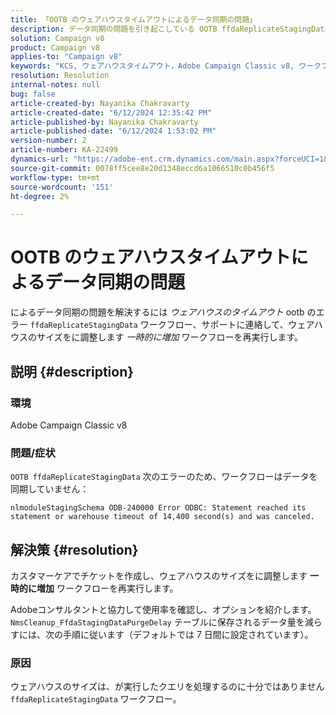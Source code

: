 ```yaml
---
title: 「OOTB のウェアハウスタイムアウトによるデータ同期の問題」
description: データ同期の問題を引き起こしている OOTB ffdaReplicateStagingData ワークフローエラーを修正する方法を説明します。
solution: Campaign v8
product: Campaign v8
applies-to: "Campaign v8"
keywords: "KCS, ウェアハウスタイムアウト，Adobe Campaign Classic v8, ワークフローエラー"
resolution: Resolution
internal-notes: null
bug: false
article-created-by: Nayanika Chakravarty
article-created-date: "6/12/2024 12:35:42 PM"
article-published-by: Nayanika Chakravarty
article-published-date: "6/12/2024 1:53:02 PM"
version-number: 2
article-number: KA-22499
dynamics-url: "https://adobe-ent.crm.dynamics.com/main.aspx?forceUCI=1&pagetype=entityrecord&etn=knowledgearticle&id=56650443-b828-ef11-840b-6045bd0065b6"
source-git-commit: 0078ff5cee8e20d1348eccd6a1066510c0b456f5
workflow-type: tm+mt
source-wordcount: '151'
ht-degree: 2%

---
```


# OOTB のウェアハウスタイムアウトによるデータ同期の問題


によるデータ同期の問題を解決するには *ウェアハウスのタイムアウト* ootb のエラー `ffdaReplicateStagingData` ワークフロー、サポートに連絡して、ウェアハウスのサイズをに調整します *一時的に増加* ワークフローを再実行します。

## 説明 {#description}


### 環境

Adobe Campaign Classic v8

### 問題/症状

`OOTB ffdaReplicateStagingData` 次のエラーのため、ワークフローはデータを同期していません：

`nlmoduleStagingSchema ODB-240000 Error ODBC: Statement reached its statement or warehouse timeout of 14,400 second(s) and was canceled.`




## 解決策 {#resolution}


カスタマーケアでチケットを作成し、ウェアハウスのサイズをに調整します <b>一時的に増加</b> ワークフローを再実行します。

Adobeコンサルタントと協力して使用率を確認し、オプションを紹介します。 `NmsCleanup_FfdaStagingDataPurgeDelay` テーブルに保存されるデータ量を減らすには、次の手順に従います（デフォルトでは 7 日間に設定されています）。

### 原因

ウェアハウスのサイズは、が実行したクエリを処理するのに十分ではありません `ffdaReplicateStagingData` ワークフロー。
